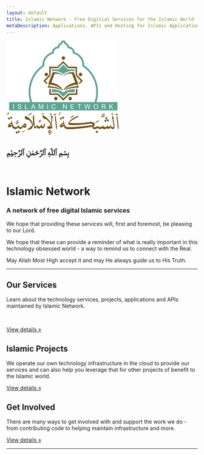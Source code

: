 ```yaml
---
layout: default
title: Islamic Network - Free Digitial Services for the Islamic World
metaDescription: Applications, APIs and Hosting for Islamic Applications
---
```


<div class="row">
<div class="col-md-5 pt-3">
<p>
<img src="/assets/images/logo.jpg" alt="Islamic Network" title="Islamic Network" height="250">
</p>
</div>
<div class="col-md-7 pt-3">
<h2 class="font-mequran2 align-center">بِسْمِ ٱللّٰهِ ٱلرَّحْمٰنِ ٱلرَّحِيْمِ</h2>
<br />
<h1>Islamic Network</h1>
<h3>
A network of free digital Islamic services 
</h3>
<p>
We hope that providing these services will, first and foremost, be pleasing to our Lord.
</p>
<p>
We hope that these can provide a reminder of what is really important in this technology 
obsessed world - a way to remind us to connect with the Real.
</p>
<p>
May Allah Most High accept it and may He always guide us to His Truth.
</p>
</div>
</div>

<hr />

<div class="row">
<div class="col-md-4">
<h2>Our Services</h2>
<p>Learn about the technology services, projects, applications and APIs maintained by Islamic Network.</p>
<br />
<p><a class="btn btn-success" href="/services.html" role="button">View details »</a></p>
</div>
<div class="col-md-4">
<h2>Islamic Projects</h2>
<p>We operate our own technology infrastructure in the cloud to provide our services and can also help you leverage that for other projects of benefit to the Islamic world.</p>
<p><a class="btn btn-success" href="#" role="button">View details »</a></p>
</div>
<div class="col-md-4">
<h2>Get Involved</h2>
<p>There are many ways to get involved with and support the work we do - from contributing code to helping maintain infrastructure and more.</p>
<p><a class="btn btn-success" href="/contribute.html" role="button">View details »</a></p>
</div>
</div>

<hr />
